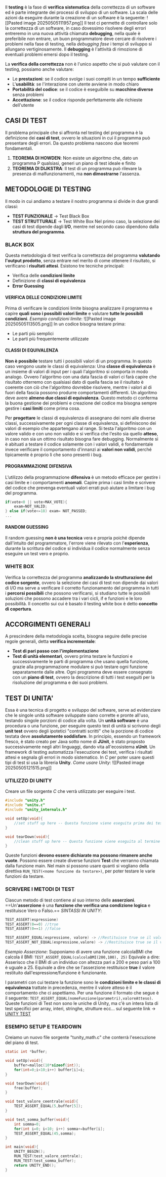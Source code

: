 Il **testing** è la fase di **verifica sistematica** della correttezza di un software ed è parte integrante dei processi di sviluppo di un software. La scala delle azioni da eseguire durante la creazione di un software è la seguente:
![[Pasted image 20250505111957.png]]
Il test ci permette di controllare solo la correttezza di un software, in caso dovessimo risolvere degli errori entreremo in una nuova attività chiamata **debugging**, nella quale è preferibile non entrare, un buon programmatore deve cercare di risolvere i problemi nella fase di testing, nella *debugging fase* i tempi di sviluppo si allungano vertiginosamente.
Il **debugging** è l'attività di rimozione di eventuali problemi emersi dopo il testing.

La **verifica della correttezza** non è l'unico aspetto che si può valutare con il testing, possiamo anche valutare:
- Le **prestazioni**: se il codice svolge i suoi compiti in un tempo **sufficiente**
- L'**usabilità**: se l'interazione con utente avviene in modo chiaro
- **Portabilità del codice**: se il codice è eseguibile su **macchine diverse** senza problemi
- **Accettazione**: se il codice risponde perfettamente alle richieste dell'utente
## CASI DI TEST
Il problema principale che si affronta nel testing del programma è la definizione dei **casi di test**, ovvero le situazioni in cui il programma può presentare degli errori. Da questo problema nascono due teoremi fondamentali.
1. **TEOREMA DI HOWDEN**: Non esiste un algoritmo che, dato un programma P qualsiasi, generi un piano di test ideale e finito
2. **TEOREMA DI DIJKSTRA**: Il test di un programma può rilevare la presenza di malfunzionamenti, ma **non dimostrarne** l'assenza.
## METODOLOGIE DI TESTING
Il modo in cui andiamo a testare il nostro programma si divide in due grandi classi:
- **TEST FUNZIONALE** $\to$ Test Black Box
- **TEST STRUTTURALE** $\to$ Test White Box
Nel primo caso, la selezione dei casi di test dipende dagli **I/O**, mentre nel secondo caso dipendono dalla **struttura del programma**.
### BLACK BOX
Questa metodologia di test verifica la correttezza del programma **valutando l'output prodotto**, senza entrare nel merito di come ottenere il risultato, si verificano i **risultati attesi**.
Esistono tre tecniche principali:
- Verifica delle **condizioni limite**
- Definizione di **classi di equivalenza**
- **Error Guessing**
#### VERIFICA DELLE CONDIZIONI LIMITE
Prima di verificare le condizioni limite bisogna analizzare il programma e capire **quali sono i possibili valori limite** e valutare **tutte le possibili condizioni**.
*Esempio condizioni limite*:
![[Pasted image 20250505113505.png]]
In un codice bisogna testare prima:
- Le parti più semplici
- Le parti più frequentemente utilizzate
#### CLASSI DI EQUIVALENZA
**Non è possibile** testare tutti i possibili valori di un programma.
In questo caso vengono usate le classi di equivalenza:
Una **classe di equivalenza** è un insieme di valori di input per i quali l'algoritmo si comporta in modo analogo.
Ovvero l'algoritmo con una data fascia di valori ci farà capire che risultato otterremo con qualsiasi dato di quella fascia se il risultato è coerente con ciò che l'algoritmo dovrebbe risolvere, mentre i valori al di fuori della fascia possono produrre comportamenti differenti. Un algoritmo deve avere **almeno due classi di equivalenza**.
Questo metodo ci conferma la buona gestione dei problemi e creazione del codice ma bisogna sempre gestire i **casi limiti** come prima cosa.

Per **progettare** le classi di equivalenza di assegnano dei nomi alle diverse classi, successivamente per ogni classe di equivalenza, si definiscono dei valori di esempio che appartengano al range. Si testa l'algoritmo con un valore valido e con uno non valido e si verifica che l'esito sia quello **atteso**, in caso non sia un ottimo risultato bisogna fare debugging.
Normalmente si è abituati a testare il codice solamente con i valori validi, è fondamentale invece verificare il comportamento d'innanzi ai **valori non validi**, perché tipicamente è proprio lì che sono presenti i bug.
#### PROGRAMMAZIONE DIFENSIVA
L’utilizzo della programmazione **difensiva** è un metodo efficace per gestire i casi limite e i comportamenti **anomali**. Capire prima i casi limite e scrivere del codice che prevenga eventuali valori errati può aiutare a limitare i bug del programma.
```c
if(vote<0 || vote>MAX_VOTE){
	exam=NOT_VALID;
} else if(vote<=18) exam= NOT_PASSED;
...
```
#### RANDOM GUESSING
Il random guessing **non è una tecnica** vera e propria poiché dipende dall'intuito del programmatore, l'errore viene rilevato con l'**esperienza**, durante la scrittura del codice si individua il codice normalmente senza eseguire un test vero e proprio.
### WHITE BOX
Verifica la correttezza del programma **analizzando la strutturazione del codice sorgente**, ovvero la selezione dei casi di test non dipende dai valori di I/O ma serve a verificare il corretto funzionamento del programma in tutti i **percorsi possibili** che possono verificarsi, si studiano tutte le possibili soluzioni che possono accadere tra i vari cicli, if e funzioni e le loro possibilità.
Il concetto sui cui è basato il testing white box è detto **concetto di copertura**.
## ACCORGIMENTI GENERALI
A prescindere della metodologia scelta, bisogna seguire delle precise regole generali, detta **verifica incrementale**:
- **Test di pari passo con l'implementazione**
- **Test di unità elementari**, ovvero prima testare le funzioni e successivamente le parti di programma che usano quella funzione, grazie alla programmazione modulare si può testare ogni funzione separatamente dalle altre.
Ogni programma deve essere consegnato con un **piano di test**, ovvero la descrizione di tutti i test eseguiti per la risoluzione del programma e dei suoi problemi.
## TEST DI UNITA'
Essa è una tecnica di progetto e sviluppo del software, serve ad evidenziare che le singole unità software sviluppate siano corrette e pronte all'uso, testando singole porzioni di codice alla volta.
Un **unità software** è una procedura o una funzione, per eseguire questo test di unità si scrivono degli **unit test** ovvero degli ipotetici "contratti scritti" che la porzione di codice testata deve **assolutamente soddisfare**.
In principio, essendo un framework fresco, è stato creato per Java sotto nome di **JUnit**, è stato proposto successivamente negli altri linguaggi, dando vita all'ecosistema **xUnit**. Un framework di testing automatizza l'esecuzione dei test, verifica i risultati attesi e segnala gli errori in modo sistematico. In *C* per poter usare questi tipi di test si usa la libreria **Unity**.
*Come usare Unity*:
![[Pasted image 20250505121515.png]]
### UTILIZZO DI UNITY
Creare un file sorgente *C* che verrà utilizzato per eseguire i test.
```c
#include "unity.h"
#include "unitu.c"
#include "unity_internals.h"

void setUp(void){
	//set stuff up here -- Questa funzione viene eseguita prima dei test
}

void tearDown(void){
	//clean stuff up here -- Questa funzione viene eseguita al termine dei test 
}
```
Queste funzioni **devono essere dichiarate ma possono rimanere anche vuote**.
Possono essere create diverse funzioni **Test** che verranno chiamata dalla funzione main.
Nel main si possono usare quanti si vogliano della direttiva `RUN_TEST(<nome funzione da testare>)`, per poter testare le varie funzioni da testare.
### SCRIVERE I METODI DI TEST
Ciascun metodo di test contiene al suo interno delle **asserzioni**.
==Un'**asserzione** è una **funzione che verifica una condizione logica** e restituisce Vero o Falso.==
*SINTASSI IN UNITY*:
```C
TEST_ASSERT(espressione)
TEST_ASSERT(0==0) //true
TEST_ASSERT(0==1) //false

TEST_ASSERT_EQUAL(espressione, valore) -> //Restituisce true se il valore è quello che indichiamo
TEST_ASSERT_NOT_EQUAL(espressione,valore) -> //Restituisce true se il valore calcolato NON è quello che indichiamo
```
 *Esempio Asserzione*:
Supponiamo di avere una funzione calcolaBMI che calcola il BMI: `TEST_ASSERT_EQUAL(calcolaBMI(200,100), 25)`
Equivale a dire: Asserisco che il BMI di un individuo con altezza pari a 200 e
peso pari a 100 è uguale a 25.
Equivale a dire che se l'asserzione restituisce **true** il valore restituito dall'espressione/funzione è funzionante.

I parametri con cui testare la funzione sono le **condizioni limite e le classi di equivalenza** trattate in precedenza, mentre il valore atteso è il comportamento che ci aspettiamo. Per una funzione il formato che segue è il seguente: `TEST_ASSERT_EQUAL(nomeFunzione(parametri),valoreAtteso)`.
Queste funzioni di Test non sono le uniche di Unity, ma c'è un intera lista di test specifici per array, interi, stringhe, strutture ecc... sul seguente link $\to$ [UNITY TEST](https://github.com/ThrowTheSwitch/Unity/blob/master/docs/UnityAssertionsReference.md)
### ESEMPIO SETUP E TEARDOWN
Creiamo un nuovo file sorgente "tunity_math.c" che conterrà l'esecuzione del piano di test.
```c
static int *buffer;

void setUp(void){
	buffer=malloc(10*sizeof(int));
	for(int=0;i<10;i++) buffer[i]=i;
}

void tearDown(void){
	free(buffer);
}

void test_valore_ceentrale(void){
	TEST_ASSERT_EQUAL(5,buffer[5]);
}

void test_somma_buffer(void){
	int somma=0;
	for(int i=0; i<10; i++) somma+=buffer[i];
	TEST_ASSERT_EQUAL(45,somma);
}

int main(void){
	UNITY_BEGIN();
	RUN_TEST(test_valore_centrale);
	RUN_TEST(test_somma_buffer);
	return UNITY_END();
}
```
